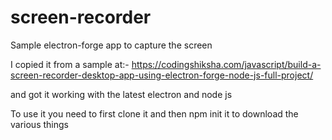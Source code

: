 # screen-recorder
Sample electron-forge app to capture the screen

I copied it from a sample at:-
https://codingshiksha.com/javascript/build-a-screen-recorder-desktop-app-using-electron-forge-node-js-full-project/

and got it working with the latest electron and node js

To use it you need to first clone it and then npm init it to download the various things

